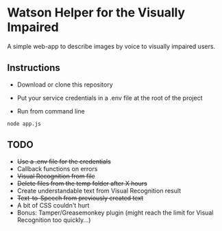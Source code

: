 # Watson Helper for the Visually Impaired

A simple web-app to describe images by voice to visually impaired users.

## Instructions

- Download or clone this repository

- Put your service credentials in a .env file at the root of the project

- Run from command line

`node app.js`

## TODO

- ~~Use a .env file for the credentials~~
- Callback functions on errors
- ~~Visual Recognition from file~~
- ~~Delete files from the temp folder after X hours~~
- Create understandable text from Visual Recognition result
- ~~Text-to-Speech from previously created text~~
- A bit of CSS couldn't hurt
- Bonus: Tamper/Greasemonkey plugin (might reach the limit for Visual Recognition too quickly...)